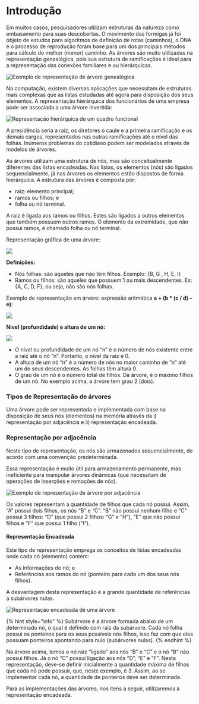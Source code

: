 # Introdução

Em muitos casos, pesquisadores utilizam estruturas da natureza como embasamento para suas descobertas. O movimento das formigas já foi objeto de estudos para algoritmos de definição de rotas \(caminhos\), o DNA e o processo de reprodução foram base para um dos principais métodos para cálculo do melhor \(menor\) caminho. As árvores são muito utilizadas na representação genealógica, pois sua estrutura de ramificações é ideal para a representação das conexões familiares e ou hierárquicas.

![Exemplo de representa&#xE7;&#xE3;o de &#xE1;rvore geneal&#xF3;gica](../../.gitbook/assets/image%20%2845%29.png)

Na computação, existem diversas aplicações que necessitam de estruturas mais complexas que as listas estudadas até agora para disposição dos seus elementos. A representação hierárquica dos funcionários de uma empresa pode ser associada a uma árvore invertida:

![Representa&#xE7;&#xE3;o hier&#xE1;rquica de um quadro funcional](../../.gitbook/assets/image%20%2851%29.png)

A presidência seria a raiz, os diretores o caule e a primeira ramificação e os demais cargos, representados nas outras ramificações até o nível das folhas. Inúmeros problemas do cotidiano podem ser modelados através de modelos de árvores.

As árvores utilizam uma estrutura de nós, mas são conceitualmente diferentes das listas encadeadas. Nas listas, os elementos \(nós\) são ligados sequencialmente, já nas árvores os elementos estão dispostos de forma hierárquica. A estrutura das árvores é composta por:

* raiz: elemento principal;
* ramos ou filhos; e
* folha ou nó terminal.

A raiz é ligada aos ramos ou filhos. Estes são ligados a outros elementos que também possuem outros ramos. O elemento da extremidade, que não possui ramos, é chamado folha ou nó terminal.

Representação gráfica de uma árvore:

![](../../.gitbook/assets/image%20%2840%29.png)

**Definições:**

* Nós folhas: são aqueles que não têm filhos. Exemplo: {B, G , H, E, I}
* Ramos ou filhos: são aqueles que possuem 1 ou mais descendentes. Ex: {A, C, D, F}, ou seja, não são nós folhas.

Exemplo de representação em árvore: expressão aritmética **a + \(b \* \(c / d\) – e\)**:

![](../../.gitbook/assets/image%20%2843%29.png)

**Nível \(profundidade\) e altura de um nó:**

![](../../.gitbook/assets/image%20%2848%29.png)

* O nível ou profundidade de um nó “n” é o número de nós existente entre a raiz até o nó “n”. Portanto, o nível da raiz é 0.
* A altura de um nó “n” é o número de nós no maior caminho de “n” até um de seus descendentes. As folhas têm altura 0.
* O grau de um nó é o número total de filhos. Da árvore, é o máximo filhos de um nó. No exemplo acima, a árvore tem grau 2 \(dois\).

### Tipos de Representação de árvores

Uma árvore pode ser representada e implementada com base na disposição de seus nós \(elementos\) na memória através da i\) representação por adjacência e ii\) representação encadeada.

### Representação por adjacência

Neste tipo de representação, os nós são armazenados sequencialmente, de acordo com uma convenção predeterminada.

Essa representação é muito útil para armazenamento permanente, mas ineficiente para manipular árvores dinâmicas \(que necessitam de operações de inserções e remoções de nós\).

![Exemplo de representa&#xE7;&#xE3;o de &#xE1;rvore por adjac&#xEA;ncia](../../.gitbook/assets/image%20%2847%29.png)

Os valores representam a quantidade de filhos que cada nó possui. Assim, “A” possui dois filhos, os nós “B” e “C”. “B” não possui nenhum filho e “C” possui 3 filhos: “D” \(que possui 2 filhos: “G” e “H”\), “E” que não possui filhos e “F” que possui 1 filho \(“I”\).

#### Representação Encadeada

Este tipo de representação emprega os conceitos de listas encadeadas onde cada nó \(elemento\) contém:

* As informações do nó; e
* Referências aos ramos do nó \(ponteiro para cada um dos seus nós filhos\).

A desvantagem desta representação é a grande quantidade de referências a subárvores nulas.

![Representa&#xE7;&#xE3;o encadeada de uma &#xE1;rvore](../../.gitbook/assets/image%20%2841%29.png)

{% hint style="info" %}
Subárvore é a árvore formada abaixo de um determinado nó, o qual é definido com raiz da subárvore. Cada nó folha possui os ponteiros para os seus possíveis nós filhos, isso faz com que eles possuam ponteiros apontando para nulo \(subárvores nulas\).
{% endhint %}

Na árvore acima, temos o nó raiz “ligado” aos nós “B” e “C” e o nó “B” não possui filhos. Já o nó “C” possui ligação aos nós “D”, “E” e “F”. Nesta representação, deve-se definir inicialmente a quantidade máxima de filhos que cada nó pode possuir, que, neste exemplo, é 3. Assim, ao se implementar cada nó, a quantidade de ponteiros deve ser determinada.

Para as implementações das árvores, nos itens a seguir, utilizaremos a representação encadeada.



